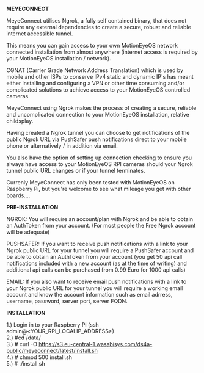 <b>MEYECONNECT</b>

MeyeConnect utilises Ngrok, a fully self contained binary, that
does not require any external dependencies to create a secure,
robust and reliable internet accessible tunnel.

This means you can gain access to your own MotionEyeOS network
connected installation from almost anywhere (internet access is
required by your MotionEyeOS installation / network).

CGNAT (Carrier Grade Network Address Translation) which is used
by mobile and other ISPs to conserve IPv4 static and dynamic IP's
has meant either installing and configuring a VPN or other time
consuming and/or complicated solutions to achieve access to your
MotionEyeOS controlled cameras.

MeyeConnect using Ngrok makes the process of creating a secure,
reliable and uncomplicated connection to your MotionEyeOS installation,
relative childsplay.

Having created a Ngrok tunnel you can choose to get notifications of the
public Ngrok URL via PushSafer push notifications direct to your mobile phone
or alternatively / in addition via email.

You also have the option of setting up connection checking to ensure you
always have access to your MotionEyeOS RPI cameras should your Ngrok tunnel
public URL changes or if your tunnel terminates.

Currenly MeyeConnect has only been tested with MotionEyeOS on
Raspberry Pi, but you're welcome to see what mileage you get with
other boards....

<b>PRE-INSTALLATION</b>

NGROK: You will require an account/plan with Ngrok and be able to obtain an AuthToken from your account.
(For most people the Free Ngrok account will be adequate)

PUSHSAFER: If you want to receive push notifications with a link to your Ngrok public URL for your tunnel
you will require a PushSafer account and be able to obtain an AuthToken from your account (you get 50 api call notifications included with a new account (as at the time of writing) and additional api calls can be purchased from 0.99 Euro for 1000 api calls)

EMAIL: If you also want to receive email push notifications with a link to your Ngrok public URL for your tunnel
you will require a working email account and know the account information such as email adrress, username, password, server port, server FQDN. 

<b>INSTALLATION</b>

1.) Login in to your Raspberry Pi (ssh admin@<YOUR_RPI_LOCALIP_ADDRESS>)   
2.) #cd /data/   
3.) # curl -O https://s3.eu-central-1.wasabisys.com/ds4a-public/meyeconnect/latest/install.sh   
4.) # chmod 500 install.sh   
5.) # ./install.sh   
